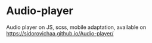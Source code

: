 # Audio-player
Audio player on JS, scss, mobile adaptation,
available on https://sidorovichaa.github.io/Audio-player/
